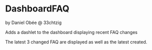 DashboardFAQ
============

by Daniel Obée @ 33chtzig

Adds a dashlet to the dashboard displaying recent FAQ changes

The latest 3 changed FAQ are displayed as well as the latest created.
